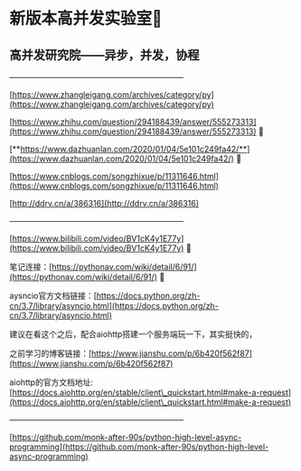 # 新版本高并发实验室🚩

## 高并发研究院——异步，并发，协程

——————————————————————

[https://www.zhangleigang.com/archives/category/py](https://www.zhangleigang.com/archives/category/py)

[https://www.zhihu.com/question/294188439/answer/555273313](https://www.zhihu.com/question/294188439/answer/555273313) 🚩

[**https://www.dazhuanlan.com/2020/01/04/5e101c249fa42/**](https://www.dazhuanlan.com/2020/01/04/5e101c249fa42/) **🚩**

[https://www.cnblogs.com/songzhixue/p/11311646.html](https://www.cnblogs.com/songzhixue/p/11311646.html)

[http://ddrv.cn/a/386316](http://ddrv.cn/a/386316)

——————————————————————

[https://www.bilibili.com/video/BV1cK4y1E77y](https://www.bilibili.com/video/BV1cK4y1E77y) 🚩

笔记连接：[https://pythonav.com/wiki/detail/6/91/](https://pythonav.com/wiki/detail/6/91/) 🚩

aysncio官方文档链接：[https://docs.python.org/zh-cn/3.7/library/asyncio.html](https://docs.python.org/zh-cn/3.7/library/asyncio.html)

建议在看这个之后，配合aiohttp搭建一个服务端玩一下，其实挺快的，

之前学习的博客链接：[https://www.jianshu.com/p/6b420f562f87](https://www.jianshu.com/p/6b420f562f87)

aiohttp的官方文档地址:[https://docs.aiohttp.org/en/stable/client\_quickstart.html#make-a-request](https://docs.aiohttp.org/en/stable/client\_quickstart.html#make-a-request)

——————————————————————

[https://github.com/monk-after-90s/python-high-level-async-programming](https://github.com/monk-after-90s/python-high-level-async-programming)
